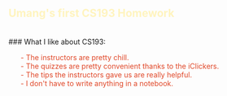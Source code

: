 <font color="#fff4bf">
  <h2> Umang's first CS193 Homework </h2></font> 
<br>
### What I like about CS193:
<ul>
<font color="#e04728">
- The instructors are pretty chill.<br>
- The quizzes are pretty convenient thanks to the iClickers.<br>
- The tips the instructors gave us are really helpful.<br>
- I don't have to write anything in a notebook.<br>
</font>
</ul>
